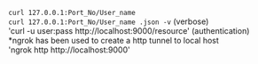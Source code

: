 `curl 127.0.0.1:Port_No/User_name` <br>
`curl 127.0.0.1:Port_No/User_name .json -v`  (verbose) <br>
'curl -u user:pass http://localhost:9000/resource' (authentication) <br>
*ngrok has been used to create a http tunnel to local host <br>
'ngrok http http://localhost:9000'
